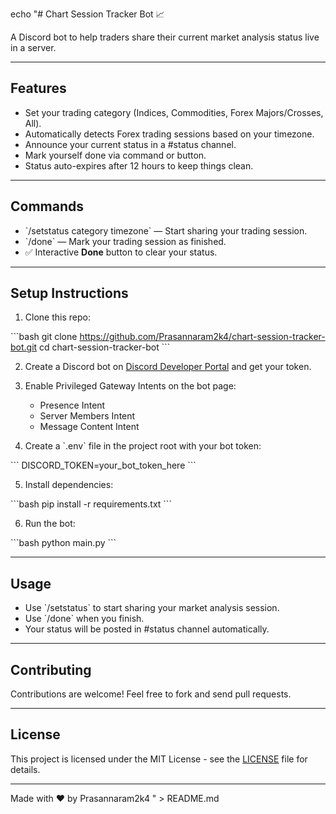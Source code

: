 echo "# Chart Session Tracker Bot 📈

A Discord bot to help traders share their current market analysis status live in a server.

---

## Features

- Set your trading category (Indices, Commodities, Forex Majors/Crosses, All).
- Automatically detects Forex trading sessions based on your timezone.
- Announce your current status in a #status channel.
- Mark yourself done via command or button.
- Status auto-expires after 12 hours to keep things clean.

---

## Commands

- \`/setstatus category timezone\` — Start sharing your trading session.
- \`/done\` — Mark your trading session as finished.
- ✅ Interactive **Done** button to clear your status.

---

## Setup Instructions

1. Clone this repo:

\`\`\`bash
git clone https://github.com/Prasannaram2k4/chart-session-tracker-bot.git
cd chart-session-tracker-bot
\`\`\`

2. Create a Discord bot on [Discord Developer Portal](https://discord.com/developers/applications) and get your token.

3. Enable Privileged Gateway Intents on the bot page:

   - Presence Intent  
   - Server Members Intent  
   - Message Content Intent

4. Create a \`.env\` file in the project root with your bot token:

\`\`\`
DISCORD_TOKEN=your_bot_token_here
\`\`\`

5. Install dependencies:

\`\`\`bash
pip install -r requirements.txt
\`\`\`

6. Run the bot:

\`\`\`bash
python main.py
\`\`\`

---

## Usage

- Use \`/setstatus\` to start sharing your market analysis session.
- Use \`/done\` when you finish.
- Your status will be posted in #status channel automatically.

---

## Contributing

Contributions are welcome! Feel free to fork and send pull requests.

---

## License

This project is licensed under the MIT License - see the [LICENSE](LICENSE) file for details.

---

Made with ❤️ by Prasannaram2k4
" > README.md
